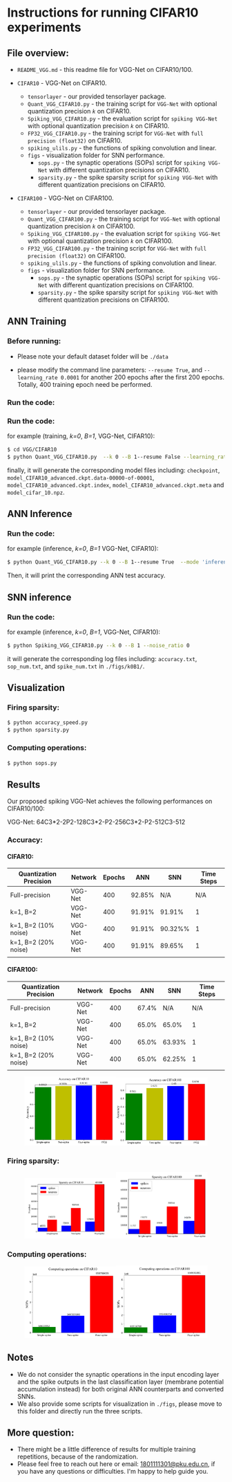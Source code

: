 # Instructions for running CIFAR10 experiments



## File overview:

- `README_VGG.md` - this readme file for VGG-Net on CIFAR10/100.<br>

- `CIFAR10` - VGG-Net on CIFAR10.<br>
  - `tensorlayer` - our provided tensorlayer package.<br>
  - `Quant_VGG_CIFAR10.py` - the training script for `VGG-Net` with optional quantization precision *`k`* on CIFAR10.<br>
  - `Spiking_VGG_CIFAR10.py` - the evaluation script for `spiking VGG-Net` with optional quantization precision *`k`* on CIFAR10.<br>
  - `FP32_VGG_CIFAR10.py` - the training script for `VGG-Net` with `full precision (float32)` on CIFAR10.<br>
  - `spiking_ulils.py` - the functions of spiking convolution and linear.<br>
  - `figs` - visualization folder for SNN performance.<br>
    - `sops.py` - the synaptic operations (SOPs) script for `spiking VGG-Net` with different quantization precisions on CIFAR10.
    - `sparsity.py` - the spike sparsity script for `spiking VGG-Net` with different quantization precisions on CIFAR10.<br>


- `CIFAR100` - VGG-Net on CIFAR100.<br>
  - `tensorlayer` - our provided tensorlayer package.<br>
  - `Quant_VGG_CIFAR100.py` - the training script for `VGG-Net` with optional quantization precision *`k`* on CIFAR100.<br>
  - `Spiking_VGG_CIFAR100.py` - the evaluation script for `spiking VGG-Net` with optional quantization precision *`k`* on CIFAR100.<br>
  - `FP32_VGG_CIFAR100.py` - the training script for `VGG-Net` with `full precision (float32)` on CIFAR100.<br> 
  - `spiking_ulils.py` - the functions of spiking convolution and linear.<br>
  - `figs` - visualization folder for SNN performance.<br>
    - `sops.py` - the synaptic operations (SOPs) script for `spiking VGG-Net` with different quantization precisions on CIFAR100.
    - `sparsity.py` - the spike sparsity script for `spiking VGG-Net` with different quantization precisions on CIFAR100.<br>

## ANN Training
### **Before running**:
* Please note your default dataset folder will be `./data`

* please modify the command line parameters: `--resume True`, and `--learning_rate 0.0001` for another 200 epochs after the first 200 epochs. Totally, 400 training epoch need be performed.  

### **Run the code**:
### **Run the code**:
for example (training, *k=0*, *B=1*, VGG-Net, CIFAR10):
```sh
$ cd VGG/CIFAR10
$ python Quant_VGG_CIFAR10.py  --k 0 --B 1--resume False --learning_rate 0.001 --mode 'training'
```
finally, it will generate the corresponding model files including: `checkpoint`, `model_CIFAR10_advanced.ckpt.data-00000-of-00001`, `model_CIFAR10_advanced.ckpt.index`, `model_CIFAR10_advanced.ckpt.meta` and `model_cifar_10.npz`.

## ANN Inference
### **Run the code**:
for example (inference, *k=0*, *B=1* VGG-Net, CIFAR10):
```sh
$ python Quant_VGG_CIFAR10.py --k 0 --B 1--resume True  --mode 'inference'
```
Then, it will print the corresponding ANN test accuracy.

## SNN inference
### **Run the code**:
for example (inference, *k=0*, *B=1*, VGG-Net, CIFAR10):
```sh
$ python Spiking_VGG_CIFAR10.py --k 0 --B 1 --noise_ratio 0
```
it will generate the corresponding log files including: `accuracy.txt`, `sop_num.txt`, and `spike_num.txt` in `./figs/k0B1/`.

## Visualization

### **Firing sparsity**:
```sh
$ python accuracy_speed.py
$ python sparsity.py
```
### **Computing operations**:
```sh
$ python sops.py
```

## Results
Our proposed spiking VGG-Net achieves the following performances on CIFAR10/100:

VGG-Net: 64C3\*2-2P2-128C3\*2-P2-256C3\*2-P2-512C3-512<br>

### **Accuracy**:
#### **CIFAR10**:
| Quantization Precision  | Network | Epochs | ANN | SNN | Time Steps |
| ------------------ |---------------- | -------------- | ------------- | ------------- | ------------- |
| Full-precision | VGG-Net |   400   |  92.85% | N/A | N/A |
| k=1, B=2 | VGG-Net |   400   |  91.91% | 91.91% |  1 |
| k=1, B=2 (10% noise)| VGG-Net |   400   |  91.91% | 90.32%% |  1 |
| k=1, B=2 (20% noise) | VGG-Net |   400   |  91.91% | 89.65% |  1 |
||

#### **CIFAR100**:
| Quantization Precision  | Network | Epochs | ANN | SNN | Time Steps |
| ------------------ |---------------- | -------------- | ------------- | ------------- | ------------- |
| Full-precision | VGG-Net |   400   |  67.4% | N/A | N/A |
| k=1, B=2 | VGG-Net |   400   |  65.0% | 65.0% |  1 |
| k=1, B=2 (10% noise)| VGG-Net |   400   |  65.0% | 63.93% |  1 |
| k=1, B=2 (20% noise) | VGG-Net |   400   |  65.0% | 62.25% |  1 |
||

<figure class="half">
    <img src="./CIFAR10/figs/accuracy.png" width="50%"/><img src="./CIFAR100/figs/accuracy.png" width="50%"/>
</figure>

### **Firing sparsity**:
<figure class="half">
    <img src="./CIFAR10/figs/sparsity.png" width="50%"/><img src="./CIFAR100/figs/sparsity.png" width="50%"/>
</figure>

### **Computing operations**:
<figure class="half">
    <img src="./CIFAR10/figs/sop.png" width="50%"/><img src="./CIFAR100/figs/sop.png" width="50%"/>
</figure>

## Notes
* We do not consider the synaptic operations in the input encoding layer and the spike outputs in the last classification layer (membrane potential accumulation instead) for both original ANN counterparts and converted SNNs.<br>
* We also provide some scripts for visualization in `./figs`, please move to this folder and directly run the three scripts.

## More question:<br>
- There might be a little difference of results for multiple training repetitions, because of the randomization. 
- Please feel free to reach out here or email: 1801111301@pku.edu.cn, if you have any questions or difficulties. I'm happy to help guide you.

